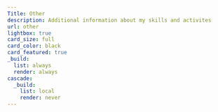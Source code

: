 ```yaml
---
Title: Other
description: Additional information about my skills and activites
url: other
lightbox: true
card_size: full
card_color: black
card_featured: true
_build:
  list: always
  render: always
cascade:
  _build:
    list: local
    render: never
---
```

